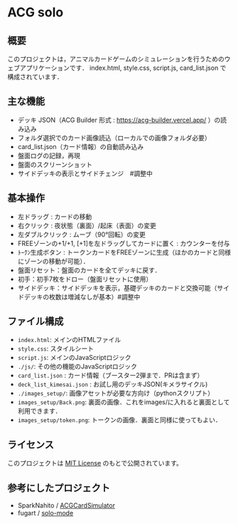 # ACG solo

## 概要
このプロジェクトは，アニマルカードゲームのシミュレーションを行うためのウェブアプリケーションです．
index.html, style.css, script.js, card_list.json で構成されています．

## 主な機能
- デッキ JSON（ACG Builder 形式 : https://acg-builder.vercel.app/ ）の読み込み
- フォルダ選択でのカード画像読込（ローカルでの画像フォルダ必要）
- card_list.json（カード情報）の自動読み込み
- 盤面ログの記録，再現
- 盤面のスクリーンショット
- サイドデッキの表示とサイドチェンジ　#調整中

## 基本操作
- 左ドラッグ : カードの移動
- 右クリック : 夜状態（裏面）/起床（表面）の変更
- 左ダブルクリック : ムーブ（90°回転）の変更
- FREEゾーンの+1/+1, [+1]を左ドラッグしてカードに置く : カウンターを付与
- ﾄｰｸﾝ生成ボタン : トークンカードをFREEゾーンに生成（ほかのカードと同様にゾーンの移動が可能）．
- 盤面リセット：盤面のカードを全てデッキに戻す．
- 初手：初手7枚をドロー（盤面リセットに使用）
- サイドデッキ：サイドデッキを表示，基礎デッキのカードと交換可能（サイドデッキの枚数は増減なしが基本）#調整中

## ファイル構成
- `index.html`: メインのHTMLファイル
- `style.css`: スタイルシート
- `script.js`: メインのJavaScriptロジック
- `./js/`: その他の機能のJavaScriptロジック
- `card_list.json` : カード情報（ブースター2弾まで．PRは含まず）
- `deck_list_kimesai.json` : お試し用のデッキJSON(キメラサイクル)
- `./images_setup/`: 画像アセットが必要な方向け（pythonスクリプト）
- `images_setup/Back.png`: 裏面の画像．これをimages/に入れると裏面として利用できます．
- `images_setup/token.png`: トークンの画像．裏面と同様に使ってもよい．

## ライセンス
このプロジェクトは [MIT License](./LICENSE) のもとで公開されています。

## 参考にしたプロジェクト
- SparkNahito / [ACGCardSimulator](https://github.com/SparkNahito/ACGCardSimulator/tree/main/AcgPlaySimulator)
- fugart / [solo-mode](https://fugarta.github.io/solo-mode/)
